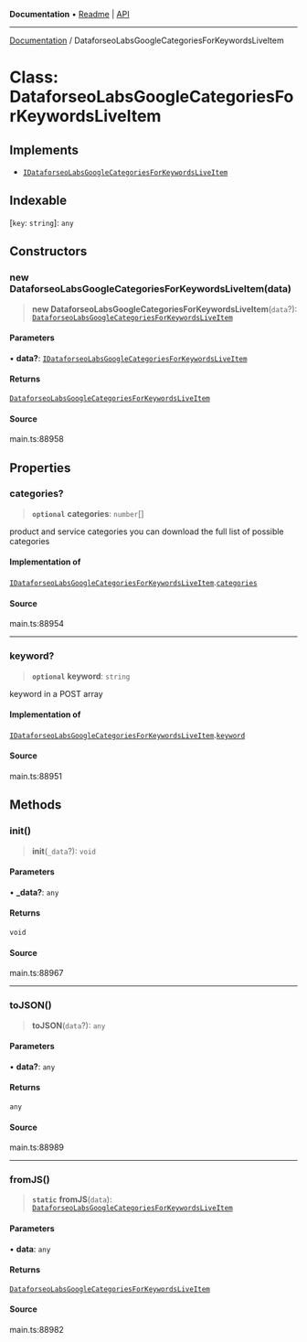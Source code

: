 **Documentation** • [Readme](../README.md) \| [API](../globals.md)

***

[Documentation](../README.md) / DataforseoLabsGoogleCategoriesForKeywordsLiveItem

# Class: DataforseoLabsGoogleCategoriesForKeywordsLiveItem

## Implements

- [`IDataforseoLabsGoogleCategoriesForKeywordsLiveItem`](../interfaces/IDataforseoLabsGoogleCategoriesForKeywordsLiveItem.md)

## Indexable

 \[`key`: `string`\]: `any`

## Constructors

### new DataforseoLabsGoogleCategoriesForKeywordsLiveItem(data)

> **new DataforseoLabsGoogleCategoriesForKeywordsLiveItem**(`data`?): [`DataforseoLabsGoogleCategoriesForKeywordsLiveItem`](DataforseoLabsGoogleCategoriesForKeywordsLiveItem.md)

#### Parameters

• **data?**: [`IDataforseoLabsGoogleCategoriesForKeywordsLiveItem`](../interfaces/IDataforseoLabsGoogleCategoriesForKeywordsLiveItem.md)

#### Returns

[`DataforseoLabsGoogleCategoriesForKeywordsLiveItem`](DataforseoLabsGoogleCategoriesForKeywordsLiveItem.md)

#### Source

main.ts:88958

## Properties

### categories?

> **`optional`** **categories**: `number`[]

product and service categories
you can download the full list of possible categories

#### Implementation of

[`IDataforseoLabsGoogleCategoriesForKeywordsLiveItem`](../interfaces/IDataforseoLabsGoogleCategoriesForKeywordsLiveItem.md).[`categories`](../interfaces/IDataforseoLabsGoogleCategoriesForKeywordsLiveItem.md#categories)

#### Source

main.ts:88954

***

### keyword?

> **`optional`** **keyword**: `string`

keyword in a POST array

#### Implementation of

[`IDataforseoLabsGoogleCategoriesForKeywordsLiveItem`](../interfaces/IDataforseoLabsGoogleCategoriesForKeywordsLiveItem.md).[`keyword`](../interfaces/IDataforseoLabsGoogleCategoriesForKeywordsLiveItem.md#keyword)

#### Source

main.ts:88951

## Methods

### init()

> **init**(`_data`?): `void`

#### Parameters

• **\_data?**: `any`

#### Returns

`void`

#### Source

main.ts:88967

***

### toJSON()

> **toJSON**(`data`?): `any`

#### Parameters

• **data?**: `any`

#### Returns

`any`

#### Source

main.ts:88989

***

### fromJS()

> **`static`** **fromJS**(`data`): [`DataforseoLabsGoogleCategoriesForKeywordsLiveItem`](DataforseoLabsGoogleCategoriesForKeywordsLiveItem.md)

#### Parameters

• **data**: `any`

#### Returns

[`DataforseoLabsGoogleCategoriesForKeywordsLiveItem`](DataforseoLabsGoogleCategoriesForKeywordsLiveItem.md)

#### Source

main.ts:88982
